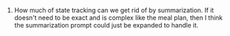 1. How much of state tracking can we get rid of by summarization. If it doesn't need to be exact and is complex like the meal plan, then I think the summarization prompt could just be expanded to handle it.